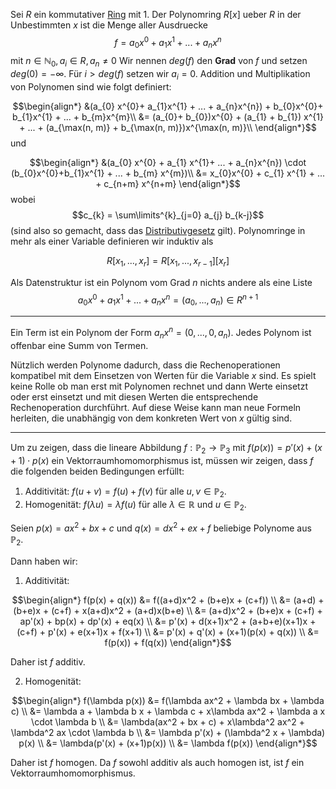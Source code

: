 Sei $R$ ein kommutativer [Ring](Ring.md) mit $1$. Der Polynomring $R[x]$ ueber $R$ in der Unbestimmten $x$ ist die Menge aller Ausdruecke
$$f = a_{0}x^{0} + a_{1}x^{1} +... + a_{n}x^{n}$$
mit $n\in\mathbb N_{0}, a_{i} \in R, a_{n}\not = 0$
Wir nennen $deg (f)$ den __Grad__ von $f$ und setzen $deg(0) = -\infty$.
Für $i > deg(f)$ setzen wir $a_{i} = 0$.
Addition und Multiplikation von Polynomen sind wie folgt definiert:

$$\begin{align*}
&(a_{0} x^{0}+ a_{1}x^{1} + ... + a_{n}x^{n}) + b_{0}x^{0}+ b_{1}x^{1} + ... + b_{m}x^{m}\\
&= (a_{0}+ b_{0})x^{0} + (a_{1} + b_{1}) x^{1} + ... + (a_{\max(n, m)} + b_{\max(n, m)})x^{\max(n, m)}\\
\end{align*}$$
und 

$$\begin{align*}
&(a_{0} x^{0} + a_{1} x^{1}+ ... + a_{n}x^{n}) \cdot (b_{0}x^{0}+b_{1}x^{1} + ... + b_{m} x^{m})\\
&= x_{0}x^{0} + c_{1} x^{1} + ... + c_{n+m} x^{n+m}
\end{align*}$$
wobei
$$c_{k} = \sum\limits^{k}_{j=0} a_{j} b_{k-j}$$
(sind also so gemacht, dass das [Distributivgesetz](Distributivgesetz.md) gilt). Polynomringe in mehr als einer Variable definieren wir induktiv als

$$R[x_{1}, ..., x_{r}] = R[x_{1}, ..., x_{r-1}][x_{r}]$$

Als Datenstruktur ist ein Polynom vom Grad $n$ nichts andere als eine Liste
$$a_{0}x^{0} + a_{1}x^{1}+ ... + a_{n}x^{n} = (a_{0}, ..., a_{n}) \in R^{n+1}$$

---

Ein Term ist ein Polynom der Form $a_{n} x^{n} = (0, ..., 0, a_{n})$. Jedes Polynom ist offenbar eine Summ von Termen.

Nützlich werden Polynome dadurch, dass die Rechenoperationen kompatibel mit dem Einsetzen von Werten für die Variable $x$ sind. Es spielt keine Rolle ob man erst mit Polynomen rechnet und dann Werte einsetzt oder erst einsetzt und mit diesen Werten die entsprechende Rechenoperation durchführt. Auf diese Weise kann man neue Formeln herleiten, die unabhängig von dem konkreten Wert von $x$ gültig sind.

---
 Um zu zeigen, dass die lineare Abbildung $f: \mathbb{P}_2 \rightarrow \mathbb{P}_3$ mit $f(p(x))=p'(x)+(x+1)\cdot p(x)$ ein Vektorraumhomomorphismus ist, müssen wir zeigen, dass $f$ die folgenden beiden Bedingungen erfüllt:

1.  Additivität: $f(u+v) = f(u) + f(v)$ für alle $u, v \in \mathbb{P}_2$.
2.  Homogenität: $f(\lambda u) = \lambda f(u)$ für alle $\lambda \in \mathbb{R}$ und $u \in \mathbb{P}_2$.

Seien $p(x) = ax^2 + bx + c$ und $q(x) = dx^2 + ex + f$ beliebige Polynome aus $\mathbb{P}_2$.

Dann haben wir:

1.  Additivität:

$$\begin{align*} f(p(x) + q(x)) &= f((a+d)x^2 + (b+e)x + (c+f)) \\ &= (a+d) + (b+e)x + (c+f) + x(a+d)x^2 + (a+d)x(b+e) \\ &= (a+d)x^2 + (b+e)x + (c+f) + ap'(x) + bp(x) + dp'(x) + eq(x) \\ &= p'(x) + d(x+1)x^2 + (a+b+e)(x+1)x + (c+f) + p'(x) + e(x+1)x + f(x+1) \\ &= p'(x) + q'(x) + (x+1)(p(x) + q(x)) \\ &= f(p(x)) + f(q(x)) \end{align*}$$

Daher ist $f$ additiv.

2.  Homogenität:

$$\begin{align*} f(\lambda p(x)) &= f(\lambda ax^2 + \lambda bx + \lambda c) \\ &= \lambda a + \lambda b x + \lambda c + x\lambda ax^2 + \lambda a x \cdot \lambda b \\ &= \lambda(ax^2 + bx + c) + x\lambda^2 ax^2 + \lambda^2 ax \cdot \lambda b \\ &= \lambda p'(x) + (\lambda^2 x + \lambda) p(x) \\ &= \lambda(p'(x) + (x+1)p(x)) \\ &= \lambda f(p(x)) \end{align*}$$

Daher ist $f$ homogen.
Da $f$ sowohl additiv als auch homogen ist, ist $f$ ein Vektorraumhomomorphismus.